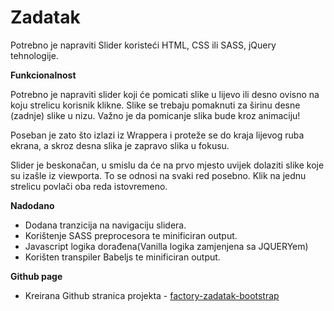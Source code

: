 # Zadatak

Potrebno je napraviti Slider koristeći HTML, CSS ili SASS, jQuery tehnologije.

**Funkcionalnost**

Potrebno je napraviti slider koji će pomicati slike u lijevo ili desno ovisno na koju
strelicu korisnik klikne. Slike se trebaju pomaknuti za širinu desne (zadnje) slike u
nizu. Važno je da pomicanje slika bude kroz animaciju!

Poseban je zato što izlazi iz Wrappera i proteže se do kraja lijevog ruba ekrana, a
skroz desna slika je zapravo slika u fokusu.

Slider je beskonačan, u smislu da će na prvo mjesto uvijek dolaziti slike koje su
izašle iz viewporta. To se odnosi na svaki red posebno. Klik na jednu strelicu
povlači oba reda istovremeno.

**Nadodano**

- Dodana tranzicija na navigaciju slidera.
- Korištenje SASS preprocesora te minificiran output.
- Javascript logika dorađena(Vanilla logika zamjenjena sa JQUERYem)
- Korišten transpiler Babeljs te minificiran output.



**Github page**

- Kreirana Github stranica projekta - [factory-zadatak-bootstrap](https://igver.github.io/factory-zadatak-bootstrap/)
